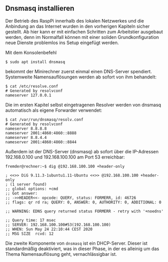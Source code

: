 ## Dnsmasq installieren

Der Betrieb des RaspPi innerhalb des lokalen Netzwerkes und die Anbindung an das Internet
wurden in den vorherigen Kapiteln sicher gestellt. Ab hier kann er mit einfachen
Schritten zum Arbeitstier ausgebaut werden, denn im Normalfall können mit einer soliden Grundkonfiguration neue Dienste problemlos ins Setup eingefügt werden.

Mit dem Konsolenbefehl
```
$ sudo apt install dnsmasq
```
bekommt der Minirechner zuerst einmal einen DNS-Server spendiert.
Systemweite Namensauflösungen  werden ab sofort von ihm behandelt:
```
$ cat /etc/resolve.conf
# Generated by resolvconf
nameserver 127.0.0.1
```
Die im ersten Kapitel selbst eingetragenen Resolver werden von dnsmasq automatisch als eigene Forwarder verwendet:
```
$ cat /var/run/dnsmasq/resolv.conf 
# Generated by resolvconf
nameserver 8.8.8.8
nameserver 2001:4860:4860::8888
nameserver 8.8.4.4
nameserver 2001:4860:4860::8844
```
Außerdem ist der DNS-Server (dnsmasq) ab sofort über die IP-Adressen 192.168.0.100 und 192.168.100.100 am Port 53 erreichbar:
```
fremder@rechner:~$ dig @192.168.100.100 +header-only

; <<>> DiG 9.11.3-1ubuntu1.11-Ubuntu <<>> @192.168.100.100 +header-only
; (1 server found)
;; global options: +cmd
;; Got answer:
;; ->>HEADER<<- opcode: QUERY, status: FORMERR, id: 46726
;; flags: qr rd ra; QUERY: 0, ANSWER: 0, AUTHORITY: 0, ADDITIONAL: 0

;; WARNING: EDNS query returned status FORMERR - retry with '+noedns'

;; Query time: 17 msec
;; SERVER: 192.168.100.100#53(192.168.100.100)
;; WHEN: Sun May 24 22:10:44 CEST 2020
;; MSG SIZE  rcvd: 12
```
Die zweite Komponente von `dnsmasq` ist ein DHCP-Server.
Dieser ist standardmäßig deaktiviert,
was in dieser Phase,
in der es alleinig um das Thema Namensauflösung geht,
vernachlässigbar ist.

